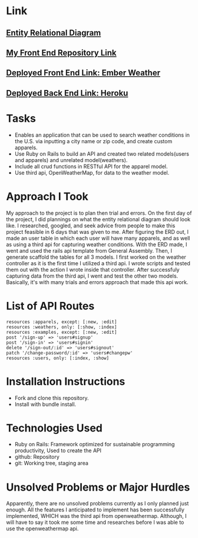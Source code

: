 # Link
## [Entity Relational Diagram](http://imgur.com/a/xqk6j)
## [My Front End Repository Link](https://github.com/sinyru/ember-weather)
## [Deployed Front End Link: Ember Weather](https://sinyru.github.io/ember-weather/)
## [Deployed Back End Link: Heroku](https://fierce-bayou-10778.herokuapp.com/)

# Tasks

- Enables an application that can be used to search weather conditions in the U.S. via inputting a city name or zip code, and create custom apparels.
- Use Ruby on Rails to build an API and created two related models(users and apparels) and  unrelated model(weathers).
- Include all crud functions in RESTful API for the apparel model.
- Use third api, OpenWeatherMap, for data to the weather model.

# Approach I Took

My approach to the project is to plan then trial and errors.
On the first day of the project, I did plannings on what the entity relational diagram should look like. I researched, googled, and seek advice from people to make this project feasible in 6 days that was given to me. After figuring the ERD out, I made an user table in which each user will have many apparels, and as well as using a third api for capturing weather conditions.
With the ERD made, I went and used the rails api template from General Assembly. Then, I generate scaffold the tables for all 3 models. I first worked on the weather controller as it is the first time I utilized a third api. I wrote scripts and tested them out with the action I wrote inside that controller. After successfuly capturing data from the third api, I went and test the other two models.
Basically, it's with many trials and errors approach that made this api work.

# List of API Routes

```
resources :apparels, except: [:new, :edit]
resources :weathers, only: [:show, :index]
resources :examples, except: [:new, :edit]
post '/sign-up' => 'users#signup'
post '/sign-in' => 'users#signin'
delete '/sign-out/:id' => 'users#signout'
patch '/change-password/:id' => 'users#changepw'
resources :users, only: [:index, :show]
```

# Installation Instructions
- Fork and clone this repository.
- Install with bundle install.

# Technologies Used
- Ruby on Rails: Framework optimized for sustainable programming productivity, Used to create the API
- github: Repository
- git: Working tree, staging area

# Unsolved Problems or Major Hurdles

Apparently, there are no unsolved problems currently as I only planned just enough. All the features I anticipated to implement has been successfully implemented, WHICH was the third api from openweathermap. Although, I will have to say it took me some time and researches before I was able to use the openweathermap api.
